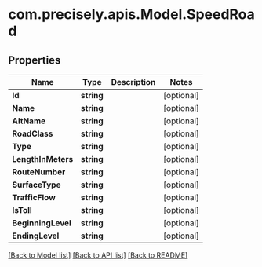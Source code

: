 # com.precisely.apis.Model.SpeedRoad
## Properties

Name | Type | Description | Notes
------------ | ------------- | ------------- | -------------
**Id** | **string** |  | [optional] 
**Name** | **string** |  | [optional] 
**AltName** | **string** |  | [optional] 
**RoadClass** | **string** |  | [optional] 
**Type** | **string** |  | [optional] 
**LengthInMeters** | **string** |  | [optional] 
**RouteNumber** | **string** |  | [optional] 
**SurfaceType** | **string** |  | [optional] 
**TrafficFlow** | **string** |  | [optional] 
**IsToll** | **string** |  | [optional] 
**BeginningLevel** | **string** |  | [optional] 
**EndingLevel** | **string** |  | [optional] 

[[Back to Model list]](../README.md#documentation-for-models) [[Back to API list]](../README.md#documentation-for-api-endpoints) [[Back to README]](../README.md)

